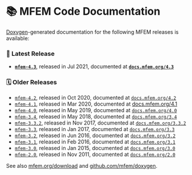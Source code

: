 # 📚 MFEM Code Documentation

[Doxygen](https://www.doxygen.nl)-generated documentation for the following MFEM releases is available:


### 🌟 Latest Release

- **[`mfem-4.3`](http://docs.mfem.org/4.3)**, released in Jul 2021, documented at **[`docs.mfem.org/4.3`](http://docs.mfem.org/4.3)**

### 🗓️ Older Releases

- [`mfem-4.2`](http://docs.mfem.org/4.2), released in Oct 2020, documented at [`docs.mfem.org/4.2`](http://docs.mfem.org/4.2)
- [`mfem-4.1`](http://docs.mfem.org/4.1), released in Mar 2020, documented at [docs.mfem.org/4.1](http://docs.mfem.org/4.1)
- [`mfem-4.0`](http://docs.mfem.org/4.0), released in May 2019, documented at [`docs.mfem.org/4.0`](http://docs.mfem.org/4.0)
- [`mfem-3.4`](http://docs.mfem.org/3.4), released in May 2018, documented at [`docs.mfem.org/3.4`](http://docs.mfem.org/3.4)
- [`mfem-3.3.2`](http://docs.mfem.org/3.3.2), released in Nov 2017, documented at [`docs.mfem.org/3.3.2`](http://docs.mfem.org/3.3.2)
- [`mfem-3.3`](http://docs.mfem.org/3.3), released in Jan 2017, documented at [`docs.mfem.org/3.3`](http://docs.mfem.org/3.3)
- [`mfem-3.2`](http://docs.mfem.org/3.2), released in Jun 2016, documented at [`docs.mfem.org/3.2`](http://docs.mfem.org/3.2)
- [`mfem-3.1`](http://docs.mfem.org/3.1), released in Feb 2016, documented at [`docs.mfem.org/3.1`](http://docs.mfem.org/3.1)
- [`mfem-3.0`](http://docs.mfem.org/3.0), released in Jan 2015, documented at [`docs.mfem.org/3.0`](http://docs.mfem.org/3.0)
- [`mfem-2.0`](http://docs.mfem.org/2.0), released in Nov 2011, documented at [`docs.mfem.org/2.0`](http://docs.mfem.org/2.0)

See also [mfem.org/download](https://mfem.org/download/) and [github.com/mfem/doxygen](https://github.com/mfem/doxygen).

